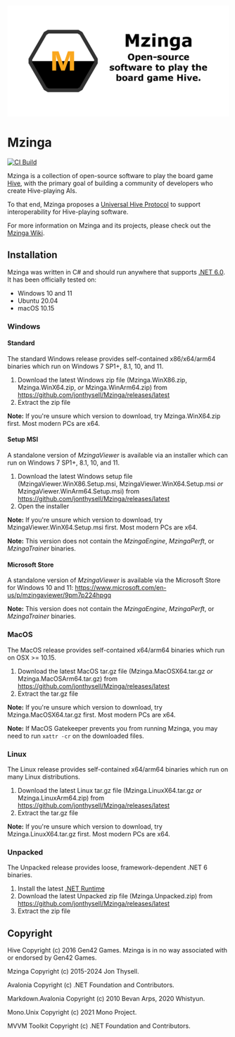 ![Mzinga Banner](./.github/banner.png)

# Mzinga #

[![CI Build](https://github.com/jonthysell/Mzinga/actions/workflows/ci.yml/badge.svg)](https://github.com/jonthysell/Mzinga/actions/workflows/ci.yml)

Mzinga is a collection of open-source software to play the board game [Hive](https://gen42.com/games/hive), with the primary goal of building a community of developers who create Hive-playing AIs.

To that end, Mzinga proposes a [Universal Hive Protocol](https://github.com/jonthysell/Mzinga/wiki/UniversalHiveProtocol) to support interoperability for Hive-playing software.

For more information on Mzinga and its projects, please check out the [Mzinga Wiki](https://github.com/jonthysell/Mzinga/wiki).

## Installation ##

Mzinga was written in C# and should run anywhere that supports [.NET 6.0](https://github.com/dotnet/core/blob/main/release-notes/6.0/supported-os.md). It has been officially tested on:

* Windows 10 and 11
* Ubuntu 20.04
* macOS 10.15

### Windows ###

#### Standard ####

The standard Windows release provides self-contained x86/x64/arm64 binaries which run on Windows 7 SP1+, 8.1, 10, and 11.

1. Download the latest Windows zip file (Mzinga.WinX86.zip, Mzinga.WinX64.zip, *or* Mzinga.WinArm64.zip) from https://github.com/jonthysell/Mzinga/releases/latest
2. Extract the zip file

**Note:** If you're unsure which version to download, try Mzinga.WinX64.zip first. Most modern PCs are x64.

#### Setup MSI ####

A standalone version of *MzingaViewer* is available via an installer which can run on Windows 7 SP1+, 8.1, 10, and 11.

1. Download the latest Windows setup file (MzingaViewer.WinX86.Setup.msi, MzingaViewer.WinX64.Setup.msi *or* MzingaViewer.WinArm64.Setup.msi) from https://github.com/jonthysell/Mzinga/releases/latest
2. Open the installer

**Note:** If you're unsure which version to download, try MzingaViewer.WinX64.Setup.msi first. Most modern PCs are x64.

**Note:** This version does not contain the *MzingaEngine*, *MzingaPerft*, or *MzingaTrainer* binaries.

#### Microsoft Store ####

A standalone version of *MzingaViewer* is available via the Microsoft Store for Windows 10 and 11: https://www.microsoft.com/en-us/p/mzingaviewer/9pm7p224hpgq

**Note:** This version does not contain the *MzingaEngine*, *MzingaPerft*, or *MzingaTrainer* binaries.

### MacOS ###

The MacOS release provides self-contained x64/arm64 binaries which run on OSX >= 10.15.

1. Download the latest MacOS tar.gz file (Mzinga.MacOSX64.tar.gz *or* Mzinga.MacOSArm64.tar.gz) from https://github.com/jonthysell/Mzinga/releases/latest
2. Extract the tar.gz file

**Note:** If you're unsure which version to download, try Mzinga.MacOSX64.tar.gz first. Most modern PCs are x64.

**Note:** If MacOS Gatekeeper prevents you from running Mzinga, you may need to run `xattr -cr` on the downloaded files.

### Linux ###

The Linux release provides self-contained x64/arm64 binaries which run on many Linux distributions.

1. Download the latest Linux tar.gz file (Mzinga.LinuxX64.tar.gz *or* Mzinga.LinuxArm64.zip) from https://github.com/jonthysell/Mzinga/releases/latest
2. Extract the tar.gz file

**Note:** If you're unsure which version to download, try Mzinga.LinuxX64.tar.gz first. Most modern PCs are x64.

### Unpacked ###

The Unpacked release provides loose, framework-dependent .NET 6 binaries.

1. Install the latest [.NET Runtime](https://dotnet.microsoft.com/download/dotnet/6.0)
2. Download the latest Unpacked zip file (Mzinga.Unpacked.zip) from https://github.com/jonthysell/Mzinga/releases/latest
3. Extract the zip file

## Copyright ##

Hive Copyright (c) 2016 Gen42 Games. Mzinga is in no way associated with or endorsed by Gen42 Games.

Mzinga Copyright (c) 2015-2024 Jon Thysell.

Avalonia Copyright (c) .NET Foundation and Contributors.

Markdown.Avalonia Copyright (c) 2010 Bevan Arps, 2020 Whistyun.

Mono.Unix Copyright (c) 2021 Mono Project.

MVVM Toolkit Copyright (c) .NET Foundation and Contributors.
